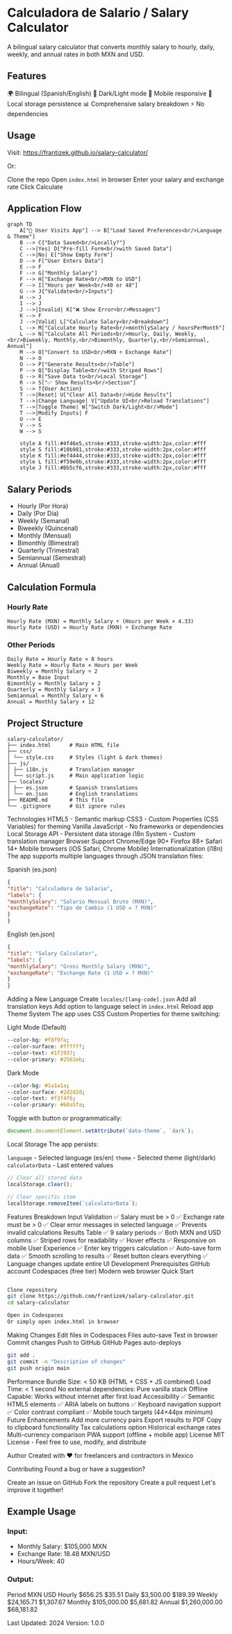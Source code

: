 # Calculadora de Salario / Salary Calculator

A bilingual salary calculator that converts monthly salary to hourly, daily, weekly, and annual rates in both MXN and USD.

## Features
🌍 Bilingual (Spanish/English)
🌙 Dark/Light mode
📱 Mobile responsive
💾 Local storage persistence
📊 Comprehensive salary breakdown
⚡ No dependencies

## Usage
Visit: https://frantizek.github.io/salary-calculator/

Or:

Clone the repo
Open `index.html` in browser
Enter your salary and exchange rate
Click Calculate

## Application Flow

```mermaid
graph TD
    A["👤 User Visits App"] --> B["Load Saved Preferences<br/>Language & Theme"]
    B --> C{"Data Saved<br/>Locally?"}
    C -->|Yes| D["Pre-fill Form<br/>with Saved Data"]
    C -->|No| E["Show Empty Form"]
    D --> F["User Enters Data"]
    E --> F
    F --> G["Monthly Salary"]
    F --> H["Exchange Rate<br/>MXN to USD"]
    F --> I["Hours per Week<br/>40 or 48"]
    G --> J{"Validate<br/>Inputs"}
    H --> J
    I --> J
    J -->|Invalid| K["❌ Show Error<br/>Messages"]
    K --> F
    J -->|Valid| L["Calculate Salary<br/>Breakdown"]
    L --> M["Calculate Hourly Rate<br/>monthlySalary / hoursPerMonth"]
    L --> N["Calculate All Periods<br/>Hourly, Daily, Weekly,<br/>Biweekly, Monthly,<br/>Bimonthly, Quarterly,<br/>Semiannual, Annual"]
    M --> O["Convert to USD<br/>MXN ÷ Exchange Rate"]
    N --> O
    O --> P["Generate Results<br/>Table"]
    P --> Q["Display Table<br/>with Striped Rows"]
    Q --> R["Save Data to<br/>Local Storage"]
    R --> S["✅ Show Results<br/>Section"]
    S --> T{User Action}
    T -->|Reset| U["Clear All Data<br/>Hide Results"]
    T -->|Change Language| V["Update UI<br/>Reload Translations"]
    T -->|Toggle Theme| W["Switch Dark/Light<br/>Mode"]
    T -->|Modify Inputs| F
    U --> E
    V --> S
    W --> S

    style A fill:#4f46e5,stroke:#333,stroke-width:2px,color:#fff
    style S fill:#10b981,stroke:#333,stroke-width:2px,color:#fff
    style K fill:#ef4444,stroke:#333,stroke-width:2px,color:#fff
    style L fill:#f59e0b,stroke:#333,stroke-width:2px,color:#fff
    style J fill:#8b5cf6,stroke:#333,stroke-width:2px,color:#fff
```

## Salary Periods
- Hourly (Por Hora)
- Daily (Por Día)
- Weekly (Semanal)
- Biweekly (Quincenal)
- Monthly (Mensual)
- Bimonthly (Bimestral)
- Quarterly (Trimestral)
- Semiannual (Semestral)
- Annual (Anual)

## Calculation Formula

### Hourly Rate
```text
Hourly Rate (MXN) = Monthly Salary ÷ (Hours per Week × 4.33)
Hourly Rate (USD) = Hourly Rate (MXN) ÷ Exchange Rate
```

### Other Periods
```
Daily Rate = Hourly Rate × 8 hours
Weekly Rate = Hourly Rate × Hours per Week
Biweekly = Monthly Salary ÷ 2
Monthly = Base Input
Bimonthly = Monthly Salary × 2
Quarterly = Monthly Salary × 3
Semiannual = Monthly Salary × 6
Annual = Monthly Salary × 12
```

## Project Structure
```
salary-calculator/
├── index.html      # Main HTML file
├── css/
│ └── style.css     # Styles (light & dark themes)
├── js/
│ ├── i18n.js       # Translation manager
│ └── script.js     # Main application logic
├── locales/
│ ├── es.json       # Spanish translations
│ └── en.json       # English translations
├── README.md       # This file
└── .gitignore      # Git ignore rules
```

Technologies
HTML5 - Semantic markup
CSS3 - Custom Properties (CSS Variables) for theming
Vanilla JavaScript - No frameworks or dependencies
Local Storage API - Persistent data storage
i18n System - Custom translation manager
Browser Support
Chrome/Edge 90+
Firefox 88+
Safari 14+
Mobile browsers (iOS Safari, Chrome Mobile)
Internationalization (i18n)
The app supports multiple languages through JSON translation files:

Spanish (es.json)
```json
{
"title": "Calculadora de Salario",
"labels": {
"monthlySalary": "Salario Mensual Bruto (MXN)",
"exchangeRate": "Tipo de Cambio (1 USD = ? MXN)"
}
}
```

English (en.json)
```json
{
"title": "Salary Calculator",
"labels": {
"monthlySalary": "Gross Monthly Salary (MXN)",
"exchangeRate": "Exchange Rate (1 USD = ? MXN)"
}
}
```

Adding a New Language
Create `locales/[lang-code].json`
Add all translation keys
Add option to language select in `index.html`
Reload app
Theme System
The app uses CSS Custom Properties for theme switching:

Light Mode (Default)
```css
--color-bg: #f8f9fa;
--color-surface: #ffffff;
--color-text: #1f2937;
--color-primary: #2563eb;
```

Dark Mode
```css
--color-bg: #1a1a1a;
--color-surface: #2d2d2d;
--color-text: #f3f4f6;
--color-primary: #60a5fa;
```

Toggle with button or programmatically:
```javascript
document.documentElement.setAttribute(`data-theme`, `dark`);
```

Local Storage
The app persists:

`language` - Selected language (es/en)
`theme` - Selected theme (light/dark)
`calculatorData` - Last entered values
```javascript
// Clear all stored data
localStorage.clear();

// Clear specific item
localStorage.removeItem(`calculatorData`);
```

Features Breakdown
Input Validation
✅ Salary must be > 0
✅ Exchange rate must be > 0
✅ Clear error messages in selected language
✅ Prevents invalid calculations
Results Table
✅ 9 salary periods
✅ Both MXN and USD columns
✅ Striped rows for readability
✅ Hover effects
✅ Responsive on mobile
User Experience
✅ Enter key triggers calculation
✅ Auto-save form data
✅ Smooth scrolling to results
✅ Reset button clears everything
✅ Language changes update entire UI
Development
Prerequisites
GitHub account
Codespaces (free tier)
Modern web browser
Quick Start
```bash

Clone repository
git clone https://github.com/frantizek/salary-calculator.git
cd salary-calculator

Open in Codespaces
Or simply open index.html in browser
```

Making Changes
Edit files in Codespaces
Files auto-save
Test in browser
Commit changes
Push to GitHub
GitHub Pages auto-deploys
```bash
git add .
git commit -m "Description of changes"
git push origin main
```

Performance
Bundle Size: < 50 KB (HTML + CSS + JS combined)
Load Time: < 1 second
No external dependencies: Pure vanilla stack
Offline Capable: Works without internet after first load
Accessibility
✅ Semantic HTML5 elements
✅ ARIA labels on buttons
✅ Keyboard navigation support
✅ Color contrast compliant
✅ Mobile touch targets (44×44px minimum)
Future Enhancements
 Add more currency pairs
 Export results to PDF
 Copy to clipboard functionality
 Tax calculations option
 Historical exchange rates
 Multi-currency comparison
 PWA support (offline + mobile app)
License
MIT License - Feel free to use, modify, and distribute

Author
Created with ❤️ for freelancers and contractors in Mexico

Contributing
Found a bug or have a suggestion?

Create an issue on GitHub
Fork the repository
Create a pull request
Let's improve it together!

## Example Usage

### Input:

- Monthly Salary: $105,000 MXN
- Exchange Rate: 18.48 MXN/USD
- Hours/Week: 40

### Output:

Period	MXN	USD
Hourly	$656.25	$35.51
Daily	$3,500.00	$189.39
Weekly	$24,165.71	$1,307.67
Monthly	$105,000.00	$5,681.82
Annual	$1,260,000.00	$68,181.82

Last Updated: 2024
Version: 1.0.0